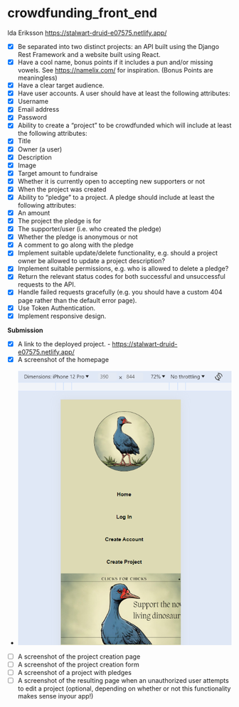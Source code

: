 # crowdfunding_front_end
Ida Eriksson 
https://stalwart-druid-e07575.netlify.app/

- [X] Be separated into two distinct projects: an API built using the Django Rest
Framework and a website built using React.
- [X] Have a cool name, bonus points if it includes a pun and/or missing vowels. See
https://namelix.com/ for inspiration.
(Bonus Points are meaningless)
- [X] Have a clear target audience.
- [X] Have user accounts. A user should have at least the following attributes:
- [X] Username
- [X] Email address
- [X] Password
- [X] Ability to create a “project” to be crowdfunded which will include at least the
following attributes:
- [X] Title
- [X] Owner (a user)
- [X] Description
- [X] Image
- [X] Target amount to fundraise
- [X] Whether it is currently open to accepting new supporters or not
- [X] When the project was created
- [X] Ability to “pledge” to a project. A pledge should include at least the following
attributes:
- [X] An amount
- [X] The project the pledge is for
- [X] The supporter/user (i.e. who created the pledge)
- [X] Whether the pledge is anonymous or not
- [X] A comment to go along with the pledge
- [X] Implement suitable update/delete functionality, e.g. should a project owner be
allowed to update a project description?
- [X] Implement suitable permissions, e.g. who is allowed to delete a pledge?
- [X] Return the relevant status codes for both successful and unsuccessful requests
to the API.
- [X] Handle failed requests gracefully (e.g. you should have a custom 404 page
rather than the default error page).
- [X] Use Token Authentication.
- [X] Implement responsive design.

**Submission** 
- [X] A link to the deployed project. - https://stalwart-druid-e07575.netlify.app/
- [X] A screenshot of the homepage
- ![Mobile home part 1](<public/images/Mobile home part 1.png>)

- [ ] A screenshot of the project creation page
- [ ] A screenshot of the project creation form
- [ ] A screenshot of a project with pledges
- [ ] A screenshot of the resulting page when an unauthorized user attempts to edit a project (optional, depending on whether or not this functionality makes sense inyour app!)
